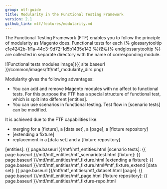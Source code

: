 ```yaml
---
group: mtf-guide
title: Modularity in the Functional Testing Framework
version: 2.1
github_link: mtf/features/modularity.md
---
```


The Functional Testing Framework (FTF) enables you to follow the principle of modularity as Magento does. Functional tests for each {% glossarytooltip c1e4242b-1f1a-44c3-9d72-1d5b1435e142 %}模块{% endglossarytooltip %} are collected in separate directory with the name of corresponding module.

![Functional tests modules image]({{ site.baseurl }}/common/images/ftf/mtf_modularity_dirs.png)

Modularity gives the following advantages:

 - You can add and remove Magento modules with no affect to functional tests. For this purpose the FTF has a special structure of functional test, which is split into different [entities].
 - You can use scenarios in functional testing. Test flow in [scenario tests] can be modified.

It is achieved due to the FTF capabilities like:

 - merging for a [fixture], a [data set], a [page], a [fixture repository]
 - [extending a fixture]
 - replacement in a [data set] and a [fixture repository].


<!-- LINK DEFINITIONS -->

[entities]: {{ page.baseurl }}/mtf/mtf_entities.html
[scenario tests]: {{ page.baseurl }}/mtf/mtf_entities/mtf_scenariotest.html
[fixture]: {{ page.baseurl }}/mtf/mtf_entities/mtf_fixture.html
[extending a fixture]: {{ page.baseurl }}/mtf/mtf_entities/mtf_fixture.html#mtf_fixture_extend
[data set]: {{ page.baseurl }}/mtf/mtf_entities/mtf_dataset.html
[page]: {{ page.baseurl }}/mtf/mtf_entities/mtf_page.html
[fixture repository]: {{ page.baseurl }}/mtf/mtf_entities/mtf_fixture-repo.html

